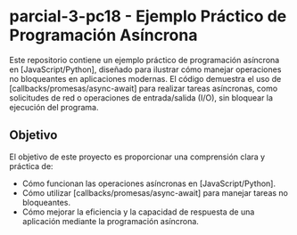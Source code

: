 # parcial-3-pc18 - Ejemplo Práctico de Programación Asíncrona

Este repositorio contiene un ejemplo práctico de programación asíncrona en [JavaScript/Python], diseñado para ilustrar cómo manejar operaciones no bloqueantes en aplicaciones modernas. El código demuestra el uso de [callbacks/promesas/async-await] para realizar tareas asíncronas, como solicitudes de red o operaciones de entrada/salida (I/O), sin bloquear la ejecución del programa.

## Objetivo
El objetivo de este proyecto es proporcionar una comprensión clara y práctica de:
- Cómo funcionan las operaciones asíncronas en [JavaScript/Python].
- Cómo utilizar [callbacks/promesas/async-await] para manejar tareas no bloqueantes.
- Cómo mejorar la eficiencia y la capacidad de respuesta de una aplicación mediante la programación asíncrona.
